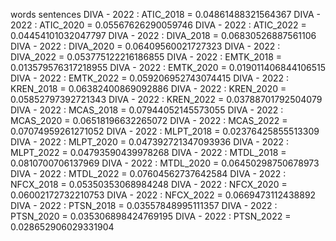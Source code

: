words
sentences
DIVA - 2022 : ATIC_2018 = 0.04861488321564367
DIVA - 2022 : ATIC_2020 = 0.05567626290059746
DIVA - 2022 : ATIC_2022 = 0.04454101032047797
DIVA - 2022 : DIVA_2018 = 0.06830526887561106
DIVA - 2022 : DIVA_2020 = 0.06409560021727323
DIVA - 2022 : DIVA_2022 = 0.053775122216186855
DIVA - 2022 : EMTK_2018 = 0.013579576317218955
DIVA - 2022 : EMTK_2020 = 0.019011406844106515
DIVA - 2022 : EMTK_2022 = 0.059206952743074415
DIVA - 2022 : KREN_2018 = 0.06382400869092886
DIVA - 2022 : KREN_2020 = 0.05852797392721343
DIVA - 2022 : KREN_2022 = 0.03788701792504079
DIVA - 2022 : MCAS_2018 = 0.07944052145573055
DIVA - 2022 : MCAS_2020 = 0.06518196632265072
DIVA - 2022 : MCAS_2022 = 0.07074959261271052
DIVA - 2022 : MLPT_2018 = 0.02376425855513309
DIVA - 2022 : MLPT_2020 = 0.047392721347093936
DIVA - 2022 : MLPT_2022 = 0.04793590439978268
DIVA - 2022 : MTDL_2018 = 0.0810700706137969
DIVA - 2022 : MTDL_2020 = 0.06450298750678973
DIVA - 2022 : MTDL_2022 = 0.07604562737642584
DIVA - 2022 : NFCX_2018 = 0.05350353068984248
DIVA - 2022 : NFCX_2020 = 0.06002172732210753
DIVA - 2022 : NFCX_2022 = 0.0669473112438892
DIVA - 2022 : PTSN_2018 = 0.03557848995111357
DIVA - 2022 : PTSN_2020 = 0.035306898424769195
DIVA - 2022 : PTSN_2022 = 0.028652906029331904
